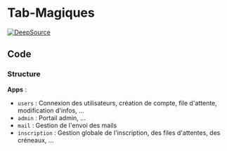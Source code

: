 # Tab-Magiques

[![DeepSource](https://app.deepsource.com/gh/EDM115-org/Tab-Magiques.svg/?label=active+issues&show_trend=true&token=WF6hxNEht95_hyiFpZdVK2h6)](https://app.deepsource.com/gh/EDM115-org/Tab-Magiques/)

## Code

### Structure

**Apps** :  
- `users` : Connexion des utilisateurs, création de compte, file d'attente, modification d'infos, ...
- `admin` : Portail admin, ...
- `mail` : Gestion de l'envoi des mails
- `inscription` : Gestion globale de l'inscription, des files d'attentes, des créneaux, ...
